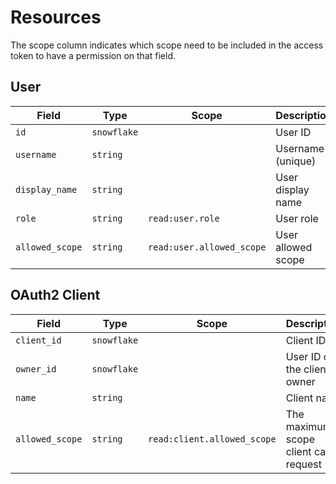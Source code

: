 # Resources

The scope column indicates which scope need to be included in the access token
to have a permission on that field.


## User

| Field           | Type        | Scope                     | Description        |
| --------------- | ----------- | ------------------------- | ------------------ |
| `id`            | `snowflake` |                           | User ID            |
| `username`      | `string`    |                           | Username (unique)  |
| `display_name`  | `string`    |                           | User display name  |
| `role`          | `string`    | `read:user.role`          | User role          |
| `allowed_scope` | `string`    | `read:user.allowed_scope` | User allowed scope |


## OAuth2 Client

| Field           | Type        | Scope                       | Description                          |
| --------------- | ----------- | --------------------------- | ------------------------------------ |
| `client_id`     | `snowflake` |                             | Client ID                            |
| `owner_id`      | `snowflake` |                             | User ID of the client's owner        |
| `name`          | `string`    |                             | Client name                          |
| `allowed_scope` | `string`    | `read:client.allowed_scope` | The maximum scope client can request |

